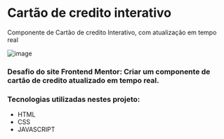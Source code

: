 # Cartão de credito interativo
Componente de Cartão de credito Interativo, com atualização em tempo real


![image](https://user-images.githubusercontent.com/112784103/222921855-af048665-5fe6-4414-b98f-f6a97c53ef70.png)


### Desafio do site Frontend Mentor: Criar um componente de cartão de credito atualizado em tempo real.

### Tecnologias utilizadas nestes projeto:
- HTML
- CSS
- JAVASCRIPT
